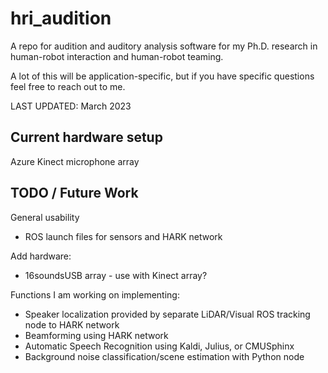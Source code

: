 # hri_audition
A repo for audition and auditory analysis software for my Ph.D. research in human-robot interaction and human-robot teaming.

A lot of this will be application-specific, but if you have specific questions feel free to reach out to me.

LAST UPDATED: March 2023

## Current hardware setup
Azure Kinect microphone array


## TODO / Future Work
General usability
- ROS launch files for sensors and HARK network

Add hardware:
- 16soundsUSB array - use with Kinect array?

Functions I am working on implementing:
- Speaker localization provided by separate LiDAR/Visual ROS tracking node to HARK network
- Beamforming using HARK network
- Automatic Speech Recognition using Kaldi, Julius, or CMUSphinx
- Background noise classification/scene estimation with Python node